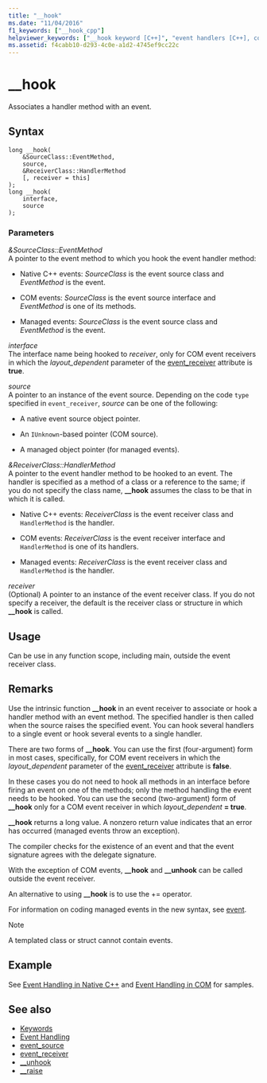 ```yaml
---
title: "__hook"
ms.date: "11/04/2016"
f1_keywords: ["__hook_cpp"]
helpviewer_keywords: ["__hook keyword [C++]", "event handlers [C++], connecting events to"]
ms.assetid: f4cabb10-d293-4c0e-a1d2-4745ef9cc22c
---
```

# __hook

Associates a handler method with an event.

## Syntax

```
long __hook(
    &SourceClass::EventMethod,
    source,
    &ReceiverClass::HandlerMethod
    [, receiver = this]
);
long __hook(
    interface,
    source
);
```

### Parameters

*&SourceClass::EventMethod*<br/>
A pointer to the event method to which you hook the event handler method:

- Native C++ events: *SourceClass* is the event source class and *EventMethod* is the event.

- COM events: *SourceClass* is the event source interface and *EventMethod* is one of its methods.

- Managed events: *SourceClass* is the event source class and *EventMethod* is the event.

*interface*<br/>
The interface name being hooked to *receiver*, only for COM event receivers in which the *layout_dependent* parameter of the [event_receiver](../windows/event-receiver.md) attribute is **true**.

*source*<br/>
A pointer to an instance of the event source. Depending on the code `type` specified in `event_receiver`, *source* can be one of the following:

- A native event source object pointer.

- An `IUnknown`-based pointer (COM source).

- A managed object pointer (for managed events).

*&ReceiverClass::HandlerMethod*<br/>
A pointer to the event handler method to be hooked to an event. The handler is specified as a method of a class or a reference to the same; if you do not specify the class name, **__hook** assumes the class to be that in which it is called.

- Native C++ events: *ReceiverClass* is the event receiver class and `HandlerMethod` is the handler.

- COM events: *ReceiverClass* is the event receiver interface and `HandlerMethod` is one of its handlers.

- Managed events: *ReceiverClass* is the event receiver class and `HandlerMethod` is the handler.

*receiver*<br/>
(Optional) A pointer to an instance of the event receiver class. If you do not specify a receiver, the default is the receiver class or structure in which **__hook** is called.

## Usage

Can be use in any function scope, including main, outside the event receiver class.

## Remarks

Use the intrinsic function **__hook** in an event receiver to associate or hook a handler method with an event method. The specified handler is then called when the source raises the specified event. You can hook several handlers to a single event or hook several events to a single handler.

There are two forms of **__hook**. You can use the first (four-argument) form in most cases, specifically, for COM event receivers in which the *layout_dependent* parameter of the [event_receiver](../windows/event-receiver.md) attribute is **false**.

In these cases you do not need to hook all methods in an interface before firing an event on one of the methods; only the method handling the event needs to be hooked. You can use the second (two-argument) form of **__hook** only for a COM event receiver in which *layout_dependent* **= true**.

**__hook** returns a long value. A nonzero return value indicates that an error has occurred (managed events throw an exception).

The compiler checks for the existence of an event and that the event signature agrees with the delegate signature.

With the exception of COM events, **__hook** and **__unhook** can be called outside the event receiver.

An alternative to using **__hook** is to use the += operator.

For information on coding managed events in the new syntax, see [event](../windows/event-cpp-component-extensions.md).

> [!NOTE]
> A templated class or struct cannot contain events.

## Example

See [Event Handling in Native C++](../cpp/event-handling-in-native-cpp.md) and [Event Handling in COM](../cpp/event-handling-in-com.md) for samples.

## See also

- [Keywords](../cpp/keywords-cpp.md)
- [Event Handling](../cpp/event-handling.md)
- [event_source](../windows/event-source.md)
- [event_receiver](../windows/event-receiver.md)
- [__unhook](../cpp/unhook.md)
- [__raise](../cpp/raise.md)
